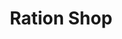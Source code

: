 ---
title: "Ration Shop"
url: /trivandrum/ration-shop-mandapathinkadavu-poozhanadu-road/
shop: convenience
---
